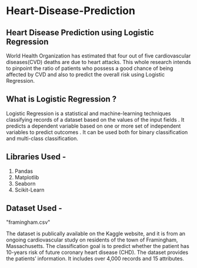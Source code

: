 # Heart-Disease-Prediction

## Heart Disease Prediction using Logistic Regression

World Health Organization has estimated that four out of five cardiovascular diseases(CVD) deaths are due to heart attacks. This whole research intends to pinpoint the ratio of patients who possess a good chance of being affected by CVD and also to predict the overall risk using Logistic Regression.

## What is Logistic Regression ?

Logistic Regression is a statistical and machine-learning techniques classifying records of a dataset based on the values of the input fields . It predicts a dependent variable based on one or more set of independent variables to predict outcomes . It can be used both for binary classification and multi-class classification.

## Libraries Used - 
  1. Pandas
  2. Matplotlib
  3. Seaborn
  4. Scikit-Learn
  
## Dataset Used -
  "framingham.csv"
  
The dataset is publically available on the Kaggle website, and it is from an ongoing cardiovascular study on residents of the town of Framingham, Massachusetts. The classification goal is to predict whether the patient has 10-years risk of future coronary heart disease (CHD). The dataset provides the patients’ information. It includes over 4,000 records and 15 attributes.
